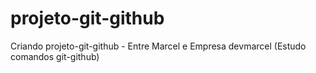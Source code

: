 # projeto-git-github

Criando projeto-git-github - Entre Marcel e Empresa devmarcel (Estudo comandos git-github)
